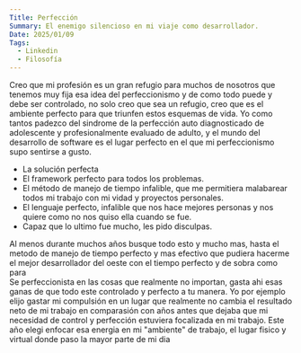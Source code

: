 ```yaml
---
Title: Perfección
Summary: El enemigo silencioso en mi viaje como desarrollador.
Date: 2025/01/09
Tags:
  - Linkedin
  - Filosofía
---
```


Creo que mi profesión es un gran refugio para muchos de nosotros que tenemos muy fija esa idea del perfeccionismo y de como todo puede y debe ser controlado, no solo
creo que sea un refugio, creo que es el ambiente perfecto para que triunfen estos esquemas de vida. Yo como tantos padezco del sindrome de la perfección auto diagnosticado
de adolescente y profesionalmente evaluado de adulto, y el mundo del desarrollo de software es el lugar perfecto en el que mi perfeccionismo supo sentirse a gusto.

- La solución perfecta
- El framework perfecto para todos los problemas.
- El método de manejo de tiempo infalible, que me permitiera malabarear todos mi trabajo con mi vidad y proyectos personales.
- El lenguaje perfecto, infalible que nos hace mejores personas y nos quiere como no nos quiso ella cuando se fue.
- Capaz que lo ultimo fue mucho, les pido disculpas.

Al menos durante muchos años busque todo esto y mucho mas, hasta el metodo de manejo de tiempo perfecto y mas efectivo que pudiera hacerme el mejor desarrollador del oeste
con el tiempo perfecto y de sobra como para  
Se perfeccionista en las cosas que realmente no importan, gasta ahi esas ganas de que todo este controlado y perfecto a tu manera.
Yo por ejemplo elijo gastar mi compulsión en un lugar que realmente no cambia el resultado neto de mi trabajo en comparasión con años antes
que dejaba que mi necesidad de control y perfección estuviera focalizada en mi trabajo.
Este año elegi enfocar esa energia en mi "ambiente" de trabajo, el lugar fisico y virtual donde paso la mayor parte de mi dia
